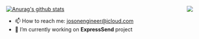 [![Anurag's github stats](https://github-readme-stats.vercel.app/api?username=HpBoss&show_icons=true&theme=merko)](https://github.com/anuraghazra/github-readme-stats)<img align="right"  src="https://github-readme-stats.vercel.app/api/top-langs/?username=HpBoss&theme=merko&count_private=true">
- 📫 How to reach me: josonengineer@icloud.com
- 🔭 I’m currently working on **ExpressSend** project
<!--
**HpBoss/HpBoss** is a ✨ _special_ ✨ repository because its `README.md` (this file) appears on your GitHub profile.

Here are some ideas to get you started:

- 🔭 I’m currently working on ...
- 🌱 I’m currently learning ...
- 👯 I’m looking to collaborate on ...
- 🤔 I’m looking for help with ...
- 💬 Ask me about ...
- 📫 How to reach me: ...
- 😄 Pronouns: ...
- ⚡ Fun fact: ...
-->

